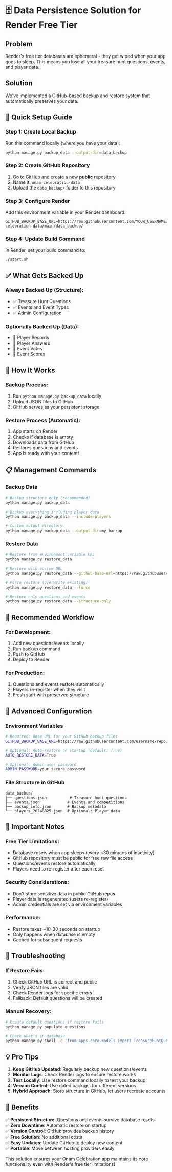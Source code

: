 # 🗄️ Data Persistence Solution for Render Free Tier

## Problem
Render's free tier databases are ephemeral - they get wiped when your app goes to sleep. This means you lose all your treasure hunt questions, events, and player data.

## Solution
We've implemented a GitHub-based backup and restore system that automatically preserves your data.

## 🚀 Quick Setup Guide

### Step 1: Create Local Backup
Run this command locally (where you have your data):
```bash
python manage.py backup_data --output-dir=data_backup
```

### Step 2: Create GitHub Repository
1. Go to GitHub and create a new **public** repository
2. Name it: `onam-celebration-data`
3. Upload the `data_backup/` folder to this repository

### Step 3: Configure Render
Add this environment variable in your Render dashboard:
```
GITHUB_BACKUP_BASE_URL=https://raw.githubusercontent.com/YOUR_USERNAME/onam-celebration-data/main/data_backup/
```

### Step 4: Update Build Command
In Render, set your build command to:
```bash
./start.sh
```

## ✅ What Gets Backed Up

### Always Backed Up (Structure):
- ✅ Treasure Hunt Questions
- ✅ Events and Event Types
- ✅ Admin Configuration

### Optionally Backed Up (Data):
- 📝 Player Records
- 📝 Player Answers
- 📝 Event Votes
- 📝 Event Scores

## 🔄 How It Works

### Backup Process:
1. Run `python manage.py backup_data` locally
2. Upload JSON files to GitHub
3. GitHub serves as your persistent storage

### Restore Process (Automatic):
1. App starts on Render
2. Checks if database is empty
3. Downloads data from GitHub
4. Restores questions and events
5. App is ready with your content!

## 📋 Management Commands

### Backup Data
```bash
# Backup structure only (recommended)
python manage.py backup_data

# Backup everything including player data
python manage.py backup_data --include-players

# Custom output directory
python manage.py backup_data --output-dir=my_backup
```

### Restore Data
```bash
# Restore from environment variable URL
python manage.py restore_data

# Restore with custom URL
python manage.py restore_data --github-base-url=https://raw.githubusercontent.com/user/repo/main/data_backup/

# Force restore (overwrite existing)
python manage.py restore_data --force

# Restore only questions and events
python manage.py restore_data --structure-only
```

## 🎯 Recommended Workflow

### For Development:
1. Add new questions/events locally
2. Run backup command
3. Push to GitHub
4. Deploy to Render

### For Production:
1. Questions and events restore automatically
2. Players re-register when they visit
3. Fresh start with preserved structure

## 🔧 Advanced Configuration

### Environment Variables
```bash
# Required: Base URL for your GitHub backup files
GITHUB_BACKUP_BASE_URL=https://raw.githubusercontent.com/username/repo/main/data_backup/

# Optional: Auto-restore on startup (default: True)
AUTO_RESTORE_DATA=True

# Optional: Admin user password
ADMIN_PASSWORD=your_secure_password
```

### File Structure in GitHub
```
data_backup/
├── questions.json          # Treasure hunt questions
├── events.json            # Events and competitions
├── backup_info.json       # Backup metadata
└── players_20240825.json  # Optional: Player data
```

## 🚨 Important Notes

### Free Tier Limitations:
- Database resets when app sleeps (every ~30 minutes of inactivity)
- GitHub repository must be public for free raw file access
- Questions/events restore automatically
- Players need to re-register after each reset

### Security Considerations:
- Don't store sensitive data in public GitHub repos
- Player data is regenerated (users re-register)
- Admin credentials are set via environment variables

### Performance:
- Restore takes ~10-30 seconds on startup
- Only happens when database is empty
- Cached for subsequent requests

## 🐛 Troubleshooting

### If Restore Fails:
1. Check GitHub URL is correct and public
2. Verify JSON files are valid
3. Check Render logs for specific errors
4. Fallback: Default questions will be created

### Manual Recovery:
```bash
# Create default questions if restore fails
python manage.py populate_questions

# Check what's in database
python manage.py shell -c "from apps.core.models import TreasureHuntQuestion; print(f'Questions: {TreasureHuntQuestion.objects.count()}')"
```

## 💡 Pro Tips

1. **Keep GitHub Updated**: Regularly backup new questions/events
2. **Monitor Logs**: Check Render logs to ensure restore works
3. **Test Locally**: Use restore command locally to test your backup
4. **Version Control**: Use dated backups for different versions
5. **Hybrid Approach**: Store structure in GitHub, let users recreate accounts

## 🎉 Benefits

✅ **Persistent Structure**: Questions and events survive database resets  
✅ **Zero Downtime**: Automatic restore on startup  
✅ **Version Control**: GitHub provides backup history  
✅ **Free Solution**: No additional costs  
✅ **Easy Updates**: Update GitHub to deploy new content  
✅ **Portable**: Move between hosting providers easily

This solution ensures your Onam Celebration app maintains its core functionality even with Render's free tier limitations!
